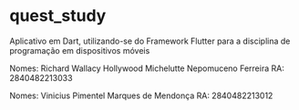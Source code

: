 # quest_study

Aplicativo em Dart, utilizando-se do Framework Flutter para a disciplina de programação em dispositivos móveis

Nomes:  Richard Wallacy Hollywood Michelutte Nepomuceno Ferreira
RA:     2840482213033

Nomes:  Vinicius Pimentel Marques de Mendonça
RA:     2840482213012


